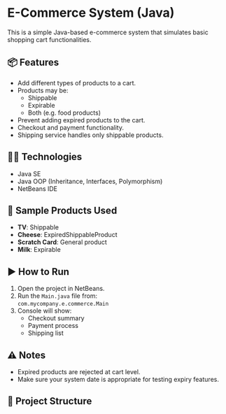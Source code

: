 # E-Commerce System (Java)

This is a simple Java-based e-commerce system that simulates basic shopping cart functionalities.

## 📦 Features
- Add different types of products to a cart.
- Products may be:
  - Shippable
  - Expirable
  - Both (e.g. food products)
- Prevent adding expired products to the cart.
- Checkout and payment functionality.
- Shipping service handles only shippable products.

## 🧑‍💻 Technologies
- Java SE
- Java OOP (Inheritance, Interfaces, Polymorphism)
- NetBeans IDE

## 🛒 Sample Products Used
- **TV**: Shippable
- **Cheese**: ExpiredShippableProduct
- **Scratch Card**: General product
- **Milk**: Expirable

## ▶️ How to Run
1. Open the project in NetBeans.
2. Run the `Main.java` file from:  
   `com.mycompany.e.commerce.Main`
3. Console will show:
   - Checkout summary
   - Payment process
   - Shipping list

## ⚠️ Notes
- Expired products are rejected at cart level.
- Make sure your system date is appropriate for testing expiry features.

## 📁 Project Structure
